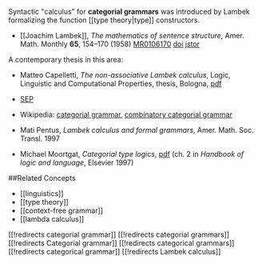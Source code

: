 
Syntactic "calculus" for __categorial grammars__ was introduced by Lambek formalizing the function [[type theory|type]] constructors.

* [[Joachim Lambek]], _The mathematics of sentence structure_, Amer. Math. Monthly __65__, 154&#8211;170 (1958) [MR0106170](http://www.ams.org/mathscinet-getitem?mr=106170) [doi](http://dx.doi.org/10.2307/2310058) [jstor](http://www.jstor.org/stable/2310058)

A contemporary thesis in this area:

* Matteo Capelletti, _The non-associative Lambek calculus_, Logic, Linguistic and Computational Properties, thesis, Bologna, [pdf](http://amsdottorato.cib.unibo.it/321/1/TesiBo.pdf)

* [SEP](plato.stanford.edu/entries/typelogical-grammar/) 

* Wikipedia: [categorial grammar](http://en.wikipedia.org/wiki/Categorial_grammar), [combinatory categorial grammar](http://en.wikipedia.org/wiki/Combinatory_categorial_grammar)


* Mati Pentus, _Lambek calculus and formal grammars_, Amer. Math. Soc. Transl. 1997

* Michael Moortgat, _Categorial type logics_, [pdf](http://www.let.uu.nl/~Michael.Moortgat/personal/Courses/CG08/Docs/lola-ch2.pdf) (ch. 2 in _Handbook of logic and language_, Elsevier 1997)

##Related Concepts

* [[linguistics]]
* [[type theory]]
* [[context-free grammar]]
* [[lambda calculus]]

[[!redirects categorial grammar]]
[[!redirects categorial grammars]]
[[!redirects Categorial grammar]]
[[!redirects categorical grammars]]
[[!redirects categorical grammar]]
[[!redirects Lambek calculus]]
